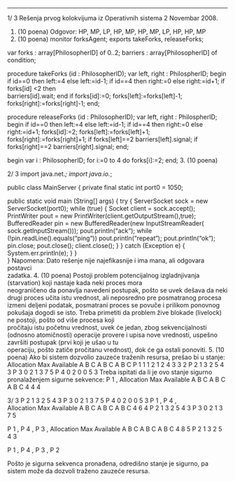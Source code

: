 --------------------------------------------------------------------------------


1/  3 
Rešenja prvog kolokvijuma iz Operativnih sistema 2 
Novembar 2008. 
1. (10 poena)  Odgovor: HP, MP, LP, HP, MP, HP, MP, LP, HP, HP, MP 
2. (10 poena) 
monitor forksAgent; 
  exports takeForks, releaseForks; 
 
  var forks : array[PhilosopherID] of 0..2; 
      barriers : array[PhilosopherID] of condition; 
 
  procedure takeForks (id : PhilosopherID); 
  var left, right : PhilospherID; 
  begin 
    if id==0 then left:=4 else left:=id-1; 
    if id==4 then right:=0 else right:=id+1; 
    if forks[id]  <2 then  
 barriers[id].wait; 
    end if 
    forks[id]:=0; 
    forks[left]:=forks[left]-1; 
    forks[right]:=forks[right]-1; 
  end; 
 
  procedure releaseForks (id : PhilosopherID); 
  var left, right : PhilospherID; 
  begin 
    if id==0 then left:=4 else left:=id-1; 
    if id==4 then right:=0 else right:=id+1; 
    forks[id]:=2; 
    forks[left]:=forks[left]+1; 
    forks[right]:=forks[right]+1; 
    if forks[left]==2 barriers[left].signal; 
    if forks[right]==2 barriers[right].signal; 
  end; 
 
begin 
  var i : PhilosopherID; 
  for i:=0 to 4 do forks[i]:=2; 
end; 
3. (10 poena) 

2/  3 
import java.net.*; 
import java.io.*; 
 
public class MainServer { 
  private final static int port0 = 1050; 
   
  public static void main (String[] args) { 
    try { 
      ServerSocket sock = new ServerSocket(port0); 
      while (true) { 
        Socket client = sock.accept(); 
        PrintWriter pout = new PrintWriter(client.getOutputStream(),true); 
        BufferedReader pin = new BufferedReader(new InputStreamReader( 
                                             sock.getInputStream())); 
        pout.println(“ack“); 
        while (!pin.readLine().equals(“ping“)) pout.println(“repeat“); 
        pout.println(“ok“); 
        pin.close; 
        pout.close(); 
        client.close(); 
      } 
    } 
    catch (Exception e) { 
      System.err.println(e); 
    } 
  }   
} 
Napomena:  Dato  rešenje  nije  najefikasnije  i  ima  mana,  ali  odgovara  postavci  
zadatka. 
4. (10 poena) 
Postoji  problem potencijalnog izgladnjivanja  (starvation)  koji  nastaje  kada  neki  proces  mora  
neograničeno da ponavlja navedeni postupak, pošto se uvek dešava da neki drugi proces učita 
istu  vrednost,  ali  neposredno  pre  posmatranog  procesa  izmeni  deljeni  podatak,  posmatrani 
proces se povuče i prilikom ponovnog pokušaja dogodi se isto. 
Treba primetiti da problem žive blokade (livelock)  ne  postoji,  pošto  od  više  procesa  koji  
pročitaju istu početnu vrednost, uvek će jedan, zbog sekvencijalnosti (odnosno atomičnosti) 
operacije  provere  i  upisa  nove  vrednosti,   uspešno  završiti  postupak (prvi koji  je  ušao  u  tu  
operaciju, pošto zatiče pročitanu vrednost), dok će ga ostali ponoviti. 
5. (10 poena) 
Ako bi sistem dozvolio zauzeće traženih resursa, prešao bi u stanje: 
 Allocation Max Available 
 A B C A B C A B C 
P
1
 1 1 2 1 2 4 3 3 2 
P
2
 1 3 2 5 4 3 
P
3
 0 2 1 3 7 5 
P
4
 0 2 0 0 5 3 
Treba ispitati da li je ovo stanje sigurno pronalaženjem sigurne sekvence: 
P
1
, 
 Allocation Max Available 
 A B C A B C A B C 
       4 4 4 

3/  3 
P
2
 1 3 2 5 4 3 
P
3
 0 2 1 3 7 5 
P
4
 0 2 0 0 5 3 
P
1
, P
4
,  
 Allocation Max Available 
 A B C A B C A B C 
       4 6 4 
P
2
 1 3 2 5 4 3 
P
3
 0 2 1 3 7 5 
       
P
1
, P
4
, P
3
, 
 Allocation Max Available 
 A B C A B C A B C 
       4 8 5 
P
2
 1 3 2 5 4 3 
       
       
P
1
, P
4
, P
3
, P
2
 
Pošto je sigurna sekvenca pronađena, odredišno stanje je sigurno, pa sistem može da dozvoli 
traženo zauzeće resursa. 